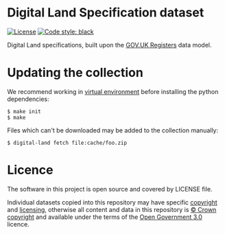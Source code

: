 # Digital Land Specification dataset

[![License](https://img.shields.io/github/license/mashape/apistatus.svg)](https://github.com/digital-land/brownfield-land/blob/master/LICENSE)
[![Code style: black](https://img.shields.io/badge/code%20style-black-000000.svg)](https://black.readthedocs.io/en/stable/)

Digital Land specifications, built upon the [GOV.UK Registers](https://www.registers.service.gov.uk/) data model.

# Updating the collection

We recommend working in [virtual environment](http://docs.python-guide.org/en/latest/dev/virtualenvs/) before installing the python dependencies:

    $ make init
    $ make

Files which can't be downloaded may be added to the collection manually:

    $ digital-land fetch file:cache/foo.zip

# Licence

The software in this project is open source and covered by LICENSE file.

Individual datasets copied into this repository may have specific [copyright](collection/attribution/) and [licensing](collection/licence/),
otherwise all content and data in this repository is
[© Crown copyright](http://www.nationalarchives.gov.uk/information-management/re-using-public-sector-information/copyright-and-re-use/crown-copyright/)
and available under the terms of the [Open Government 3.0](https://www.nationalarchives.gov.uk/doc/open-government-licence/version/3/) licence.
